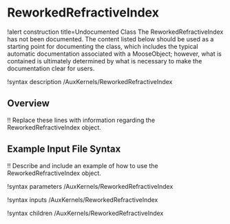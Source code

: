 # ReworkedRefractiveIndex

!alert construction title=Undocumented Class
The ReworkedRefractiveIndex has not been documented. The content listed below should be used as a starting point for
documenting the class, which includes the typical automatic documentation associated with a
MooseObject; however, what is contained is ultimately determined by what is necessary to make the
documentation clear for users.

!syntax description /AuxKernels/ReworkedRefractiveIndex

## Overview

!! Replace these lines with information regarding the ReworkedRefractiveIndex object.

## Example Input File Syntax

!! Describe and include an example of how to use the ReworkedRefractiveIndex object.

!syntax parameters /AuxKernels/ReworkedRefractiveIndex

!syntax inputs /AuxKernels/ReworkedRefractiveIndex

!syntax children /AuxKernels/ReworkedRefractiveIndex
